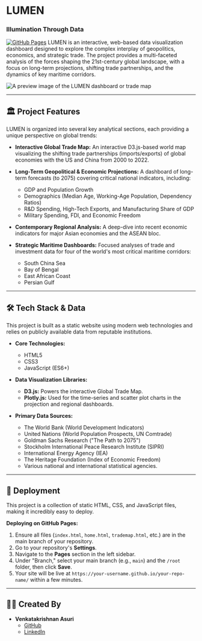 # LUMEN
### Illumination Through Data

[![GitHub Pages](https://img.shields.io/badge/GitHub%20Pages-Live%20Demo-brightgreen.svg)](https://asurixyz.github.io/econ-data/) 
LUMEN is an interactive, web-based data visualization dashboard designed to explore the complex interplay of geopolitics, economics, and strategic trade. The project provides a multi-faceted analysis of the forces shaping the 21st-century global landscape, with a focus on long-term projections, shifting trade partnerships, and the dynamics of key maritime corridors.

![A preview image of the LUMEN dashboard or trade map](https://images2.imgbox.com/50/4c/CMPYMXFr_o.png)

---

## 🏛️ Project Features

LUMEN is organized into several key analytical sections, each providing a unique perspective on global trends:

* **Interactive Global Trade Map:** An interactive D3.js-based world map visualizing the shifting trade partnerships (imports/exports) of global economies with the US and China from 2000 to 2022.

* **Long-Term Geopolitical & Economic Projections:** A dashboard of long-term forecasts (to 2075) covering critical national indicators, including:
    * GDP and Population Growth
    * Demographics (Median Age, Working-Age Population, Dependency Ratios)
    * R&D Spending, High-Tech Exports, and Manufacturing Share of GDP
    * Military Spending, FDI, and Economic Freedom

* **Contemporary Regional Analysis:** A deep-dive into recent economic indicators for major Asian economies and the ASEAN bloc.

* **Strategic Maritime Dashboards:** Focused analyses of trade and investment data for four of the world's most critical maritime corridors:
    * South China Sea
    * Bay of Bengal
    * East African Coast
    * Persian Gulf

---

## 🛠️ Tech Stack & Data

This project is built as a static website using modern web technologies and relies on publicly available data from reputable institutions.

* **Core Technologies:**
    * HTML5
    * CSS3
    * JavaScript (ES6+)

* **Data Visualization Libraries:**
    * **D3.js:** Powers the interactive Global Trade Map.
    * **Plotly.js:** Used for the time-series and scatter plot charts in the projection and regional dashboards.

* **Primary Data Sources:**
    * The World Bank (World Development Indicators)
    * United Nations (World Population Prospects, UN Comtrade)
    * Goldman Sachs Research ("The Path to 2075")
    * Stockholm International Peace Research Institute (SIPRI)
    * International Energy Agency (IEA)
    * The Heritage Foundation (Index of Economic Freedom)
    * Various national and international statistical agencies.

---

## 🚀 Deployment

This project is a collection of static HTML, CSS, and JavaScript files, making it incredibly easy to deploy.

**Deploying on GitHub Pages:**
1.  Ensure all files (`index.html`, `home.html`, `trademap.html`, etc.) are in the main branch of your repository.
2.  Go to your repository's **Settings**.
3.  Navigate to the **Pages** section in the left sidebar.
4.  Under "Branch," select your main branch (e.g., `main`) and the `/root` folder, then click **Save**.
5.  Your site will be live at `https://your-username.github.io/your-repo-name/` within a few minutes.

---

## 👨‍💻 Created By

* **Venkatakrishnan Asuri**
    * [GitHub](https://github.com/asurixyz)
    * [LinkedIn](https://www.linkedin.com/in/asurixyz)
